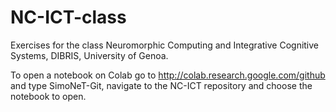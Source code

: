 # NC-ICT-class
Exercises for the class Neuromorphic Computing and Integrative Cognitive Systems, DIBRIS, University of Genoa.

To open a notebook on Colab go to http://colab.research.google.com/github and type SimoNeT-Git, navigate to the NC-ICT repository and choose the notebook to open.
